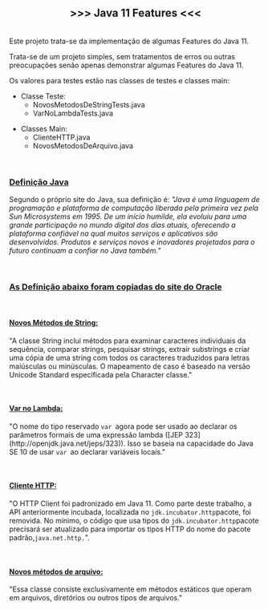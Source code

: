 <h2 style="text-align:center"><strong>&gt;&gt;&gt; Java 11 Features &lt;&lt;&lt;</strong></h2>

<p><br />
Este projeto trata-se da implementa&ccedil;&atilde;o de algumas Features do Java 11.</p>

<p>Trata-se de um projeto simples, sem tratamentos de erros ou outras preocupa&ccedil;&otilde;es sen&atilde;o apenas demonstrar algumas Features do Java 11.</p>

<p>Os valores para testes est&atilde;o nas classes de testes e classes main:</p>

<ul>
	<li>Classe&nbsp;Teste:
	<ul>
		<li>NovosMetodosDeStringTests.java</li>
		<li>VarNoLambdaTests.java</li>
	</ul>
	</li>
</ul>

<ul>
	<li>Classes Main:
	<ul>
		<li>ClienteHTTP.java</li>
		<li>NovosMetodosDeArquivo.java</li>
	</ul>
	</li>
</ul>

<p>&nbsp;</p>

<h3><u>Defini&ccedil;&atilde;o Java</u></h3>

<p>Segundo o pr&oacute;prio site do Java, sua defini&ccedil;&atilde;o &eacute;: <em>&quot;Java &eacute; uma linguagem de programa&ccedil;&atilde;o e plataforma de computa&ccedil;&atilde;o liberada pela primeira vez pela Sun Microsystems em 1995. De um in&iacute;cio humilde, ela evoluiu para uma grande participa&ccedil;&atilde;o no mundo digital dos dias atuais, oferecendo a plataforma confi&aacute;vel na qual muitos servi&ccedil;os e aplicativos s&atilde;o desenvolvidos. Produtos e servi&ccedil;os novos e inovadores projetados para o futuro continuam a confiar no Java tamb&eacute;m.&quot;</em></p>

<p>&nbsp;</p>

<h3><u>As Defini&ccedil;&atilde;o abaixo foram copiadas do <a href="https://www.oracle.com/java/technologies/javase/8-whats-new.html">site do Oracle</a></u></h3>

<p>&nbsp;</p>

<h4><strong><u>Novos M&eacute;todos de String:</u></strong></h4>

<p>&quot;A classe String inclui m&eacute;todos para examinar caracteres individuais da sequ&ecirc;ncia, comparar strings, pesquisar strings, extrair substrings e criar uma c&oacute;pia de uma string com todos os caracteres traduzidos para letras mai&uacute;sculas ou min&uacute;sculas. O mapeamento de caso &eacute; baseado na vers&atilde;o Unicode Standard especificada pela Character classe.&quot;</p>

<p>&nbsp;</p>

<h4><u><strong>Var no Lambda:</strong></u></h4>

<p>&quot;O nome do tipo reservado&nbsp;<code>var&nbsp;</code>agora pode ser usado ao declarar os par&acirc;metros formais de uma express&atilde;o lambda ([JEP 323](http://openjdk.java.net/jeps/323)).&nbsp;Isso se baseia na capacidade do Java SE 10 de usar&nbsp;<code>var&nbsp;</code>ao declarar vari&aacute;veis ​​locais.&quot;</p>

<p>&nbsp;</p>

<h4><u><strong>Cliente HTTP:</strong></u></h4>

<p>&quot;O HTTP Client foi padronizado em Java 11. Como parte deste trabalho, a API anteriormente incubada, localizada no&nbsp;<code>jdk.incubator.http</code>pacote, foi removida.&nbsp;No m&iacute;nimo, o c&oacute;digo que usa tipos do&nbsp;<code>jdk.incubator.http</code>pacote precisar&aacute; ser atualizado para importar os tipos HTTP do nome do pacote padr&atilde;o,<code>java.net.http.</code>&quot;.</p>

<p>&nbsp;</p>

<h4><u><strong>Novos m&eacute;todos de arquivo:</strong></u></h4>

<p>&quot;Essa classe consiste exclusivamente em m&eacute;todos est&aacute;ticos que operam em arquivos, diret&oacute;rios ou outros tipos de arquivos.&quot;</p>

<p>&nbsp;</p>
